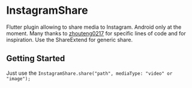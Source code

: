 # InstagramShare

Flutter plugin allowing to share media to Instagram. Android only at the moment.
Many thanks to [zhouteng0217](https://github.com/zhouteng0217/ShareExtend) for specific lines
of code and for inspiration. Use the ShareExtend for generic share. 

## Getting Started

Just use the `InstagramShare.share("path", mediaType: "video" or "image");`
